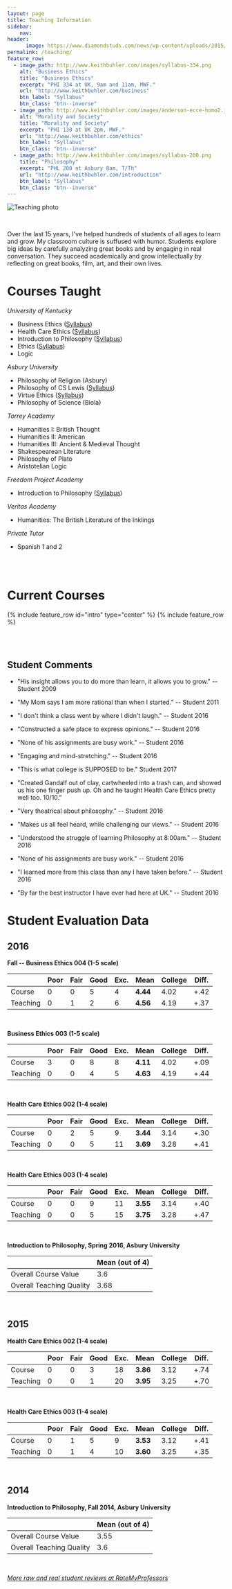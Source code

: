 ```yaml
---
layout: page
title: Teaching Information
sidebar:
    nav: 
header:
      image: https://www.diamondstuds.com/news/wp-content/uploads/2015/06/UDR_3.0_LosAngeles.jpg
permalink: /teaching/
feature_row:
  - image_path: http://www.keithbuhler.com/images/syllabus-334.png
    alt: "Business Ethics"
    title: "Business Ethics"
    excerpt: "PHI 334 at UK, 9am and 11am, MWF."
    url: "http://www.keithbuhler.com/business"
    btn_label: "Syllabus"
    btn_class: "btn--inverse"
  - image_path: http://www.keithbuhler.com/images/anderson-ecce-homo2.jpg
    alt: "Morality and Society"
    title: "Morality and Society"
    excerpt: "PHI 130 at UK 2pm, MWF."
    url: "http://www.keithbuhler.com/ethics"
    btn_label: "Syllabus"
    btn_class: "btn--inverse"
  - image_path: http://www.keithbuhler.com/images/syllabus-200.png
    title: "Philosophy"
    excerpt: "PHL 200 at Asbury 8am, T/Th"
    url: "http://www.keithbuhler.com/introduction"
    btn_label: "Syllabus"
    btn_class: "btn--inverse"
---
```


![Teaching photo](http://www.keithbuhler.com/images/keith-teaching2.png)

<br> 


Over the last 15 years, I've helped hundreds of students of all ages to learn and grow. My classroom culture is suffused with humor. Students explore big ideas by carefully analyzing great books and by engaging in real conversation. They succeed academically and grow intellectually by reflecting on great books, film, art, and their own lives. 


# Courses Taught

*University of Kentucky*   

- Business Ethics ([Syllabus](/syllabus334))  
- Health Care Ethics ([Syllabus](/syllabus-S2016-305-health-care))             
- Introduction to Philosophy ([Syllabus](/syllabus200))  
- Ethics ([Syllabus](http://www.keithbuhler.com/ethics/))
- Logic

*Asbury University*

- Philosophy of Religion (Asbury)
- Philosophy of CS Lewis ([Syllabus](/syllabus251))  
- Virtue Ethics  ([Syllabus](/syllabus-S2016-293-wisdom))   
- Philosophy of Science (Biola)

*Torrey Academy*

- Humanities I: British Thought
- Humanities II: American
- Humanities III: Ancient & Medieval Thought
- Shakespearean Literature
- Philosophy of Plato
- Aristotelian Logic

*Freedom Project Academy*

- Introduction to Philosophy ([Syllabus](http://www.keithbuhler.com/intro))

*Veritas Academy*

- Humanities: The British Literature of the Inklings

*Private Tutor*

- Spanish 1 and 2

<br>
<br>

# Current Courses

{% include feature_row id="intro" type="center" %}
{% include feature_row %}



<br>

<br>




## Student Comments

* "His insight allows you to do more than learn, it allows you to grow." -- Student 2009

* "My Mom says I am more rational than when I started." -- Student 2011

* "I don't think a class went by where I didn't laugh."  -- Student 2016

* "Constructed a safe place to express opinions."  -- Student 2016

* "None of his assignments are busy work." -- Student 2016

* "Engaging and mind-stretching." -- Student 2016
 
* "This is what college is SUPPOSED to be." Student 2017 

* "Created Gandalf out of clay, cartwheeled into a trash can, and showed us his one finger push up. Oh and he taught Health Care Ethics pretty well too. 10/10.” 

* "Very theatrical about philosophy." -- Student 2016

* "Makes us all feel heard, while challenging our views." -- Student 2016

* "Understood the struggle of learning Philosophy at 8:00am." -- Student 2016

* "None of his assignments are busy work." -- Student 2016

* "I learned more from this class than any I have taken before."  -- Student 2016

* "By far the best instructor I have ever had here at UK." -- Student 2016





# Student Evaluation Data


## 2016 

**Fall -- Business Ethics 004 (1-5 scale)**  


|            | Poor | Fair | Good | Exc. | Mean | College | Diff. |
|------------|------|------|------|-------|------|--------------|------------|
| Course     | 0    | 0    | 5    | 4     | **4.44** | 4.02   | +.42       |
| Teaching   | 0    | 1    | 2    | 6     | **4.56** | 4.19   | +.37       |

<br> 


**Business Ethics 003 (1-5 scale)**  


|            | Poor | Fair | Good | Exc. | Mean | College | Diff. |
|---------------------|------|------|------|-----------|------|--------------|------------|
| Course     | 3    | 0    | 8    | 8         | **4.11** | 4.02         | +.09       |
| Teaching  | 0    | 0    | 4    | 5         | **4.63** | 4.19         | +.44       |

<br> 



**Health Care Ethics 002 (1-4 scale)**  


|            | Poor | Fair | Good | Exc. | Mean | College | Diff. |
|------------------|----|----|------|-----------|------|--------------|------------|
| Course     | 0  | 2  | 5  | 9   | **3.44** | 3.14      | +.30       |
| Teaching | 0  | 0  | 5  | 11  | **3.69** | 3.28      | +.41       |


<br> 

**Health Care Ethics 003 (1-4 scale)**  


|            | Poor | Fair | Good | Exc. | Mean | College | Diff. |
|---------------------|------|------|------|------------|------|--------------|------------|
|  Course     | 0    | 0    | 9    | 11    | **3.55** | 3.14         | +.40       |
|  Teaching | 0    | 0    | 5    | 15    | **3.75** | 3.28         | +.47       |

<br> 


**Introduction to Philosophy, Spring 2016, Asbury University**

|                              |  Mean (out of 4) | 
|------------------------------|------------------|
| Overall Course Value         |            3.6   | 
| Overall Teaching Quality     |        3.68  | 

<br> 


## 2015

**Health Care Ethics 002 (1-4 scale)**

|            | Poor | Fair | Good | Exc. | Mean | College | Diff. |
|--------------------------|------|------|------|-----------|------|--------------|------------|
| Course     | 0    | 0    | 3    | 18   | **3.86** | 3.12    | +.74       |
| Teaching | 0    | 0    | 1    | 20   | **3.95** | 3.25    | +.70       |

<br> 


**Health Care Ethics 003 (1-4 scale)**  

|            | Poor | Fair | Good | Exc. | Mean | College | Diff. |
|--------------------------|------|------|------|-----------|------|--------------|------------|
| Course     | 0    | 1    | 5    | 9         | **3.53** | 3.12    | +.41       |
| Teaching | 0    | 1    | 4    | 10        | **3.60** | 3.25    | +.35       |

<br> 



## 2014

**Introduction to Philosophy, Fall 2014, Asbury University**


|                             |  Mean (out of 4) | 
|-----------------------------|------------------|
| Overall Course Value        |            3.55  | 
| Overall Teaching Quality    |        3.6       | 


<br> 

[*More raw and real student reviews at RateMyProfessors*](http://www.ratemyprofessors.com/ShowRatings.jsp?tid=1822771)
